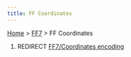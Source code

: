 ```yaml
---
title: FF Coordinates
---
```


[Home](/ff7-flat-wiki/Main%20Page.md) > [FF7](/ff7-flat-wiki/FF7.md) > FF Coordinates

1.  REDIRECT [FF7/Coordinates encoding][]

  [FF7/Coordinates encoding]: /ff7-flat-wiki/FF7/Coordinates%20encoding.md "wikilink"
